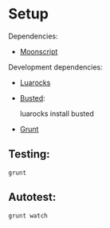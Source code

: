 # Setup

Dependencies:

* [Moonscript](http://moonscript.org/)

Development dependencies:

* [Luarocks](http://www.luarocks.org/en/Download)
* [Busted](http://olivinelabs.com/busted/):

    luarocks install busted

* [Grunt](http://gruntjs.com/)

## Testing:

    grunt

## Autotest:
    
    grunt watch

